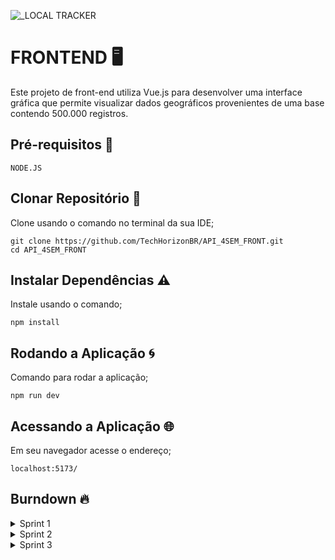 ![_LOCAL TRACKER](https://github.com/user-attachments/assets/54943760-4003-44e1-a4aa-a9bb536bf6bc)

# FRONTEND 🖥️

Este projeto de front-end utiliza Vue.js para desenvolver uma interface gráfica que permite visualizar dados geográficos provenientes de uma base contendo 500.000 registros.

## Pré-requisitos 🧰
```
NODE.JS
```
## Clonar Repositório 🟰

Clone usando o comando no terminal da sua IDE; 
```
git clone https://github.com/TechHorizonBR/API_4SEM_FRONT.git
cd API_4SEM_FRONT
```

## Instalar Dependências ⚠️

Instale usando o comando;
```
npm install
```

## Rodando a Aplicação 🌀

Comando para rodar a aplicação;
```
npm run dev
```

## Acessando a Aplicação 🌐

Em seu navegador acesse o endereço;
```
localhost:5173/
```

## Burndown 🔥

<details>
     
<summary>Sprint 1</summary>

<img src="https://github.com/user-attachments/assets/2e319293-90e7-4de4-a9a1-654c521457c3" width="750" />

</details>

<details>

<summary>Sprint 2</summary>

![WhatsApp Image 2024-10-19 at 14 38 16](https://github.com/user-attachments/assets/aff43a9b-fff2-430c-9eee-2efbb0c6111d)

</details>

<details>

<summary>Sprint 3</summary>
     
</details>
